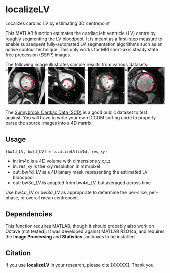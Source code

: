 # localizeLV
Localizes cardiac LV by estimating 3D centrepoint

This MATLAB function estimates the cardiac left ventricle (LV) centre by roughly segmenting the LV bloodpool. It is meant as a first-step measure to enable subsequent fully-automated LV segmentation algorithms such as an active contour technique. This only works for MRI short-axis steady state free precession (SSFP) images.

The following image illustrates sample results from various datasets:
![Sample results from four datasets](sample-output.jpg)

The [Sunnybrook Cardiac Data (SCD)](http://www.cardiacatlas.org/studies/sunnybrook-cardiac-data/) is a good public dataset to test against. You will have to write your own DICOM sorting code to properly parse the source images into a 4D matrix.

## Usage
`[bw4d_LV, bw3d_LV] = localizeLV(im4d, res_xy)`
- in: im4d is a 4D volume with dimensions y,x,t,z
- in: res_xy is the x/y resolution in mm/pixel
- out: bw4d_LV is a 4D binary mask representing the estimated LV bloodpool
- out: bw3d_LV is adapted from bw4d_LV, but averaged across time

Use bw4d_LV or bw3d_LV as appropriate to determine the per-slice, per-phase, or overall mean centrepoint.

## Dependencies
This function requires MATLAB, though it should probably also work on Octave (not tested). It was developed against MATLAB R2014a, and requires the **Image Processing** and **Statistics** toolboxes to be installed.

## Citation
If you use **localizeLV** in your research, please cite [XXXXX]. Thank you.
